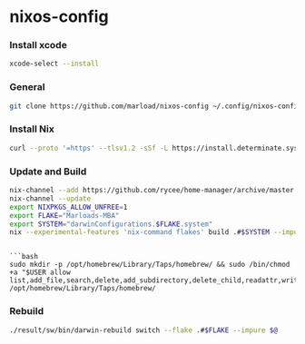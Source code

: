 # nixos-config

### Install xcode

```bash
xcode-select --install
```

### General

```bash
git clone https://github.com/marload/nixos-config ~/.config/nixos-config
```

### Install Nix

```bash
curl --proto '=https' --tlsv1.2 -sSf -L https://install.determinate.systems/nix | sh -s -- install
```

### Update and Build

```bash
nix-channel --add https://github.com/rycee/home-manager/archive/master.tar.gz home-manager
nix-channel --update
export NIXPKGS_ALLOW_UNFREE=1
export FLAKE="Marloads-MBA"
export SYSTEM="darwinConfigurations.$FLAKE.system"
nix --experimental-features 'nix-command flakes' build .#$SYSTEM --impure $@
```

```

```bash
sudo mkdir -p /opt/homebrew/Library/Taps/homebrew/ && sudo /bin/chmod +a "$USER allow list,add_file,search,delete,add_subdirectory,delete_child,readattr,writeattr,readextattr,writeextattr,readsecurity,writesecurity,chown" /opt/homebrew/Library/Taps/homebrew/
```

### Rebuild

```bash
./result/sw/bin/darwin-rebuild switch --flake .#$FLAKE --impure $@
```